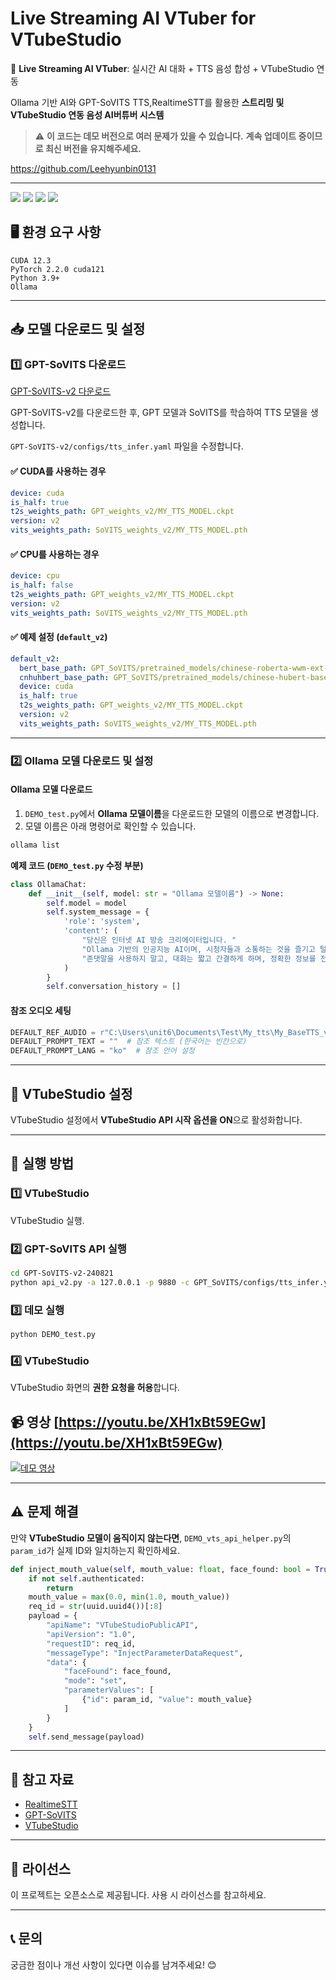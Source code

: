 # Live Streaming AI VTuber for VTubeStudio

🎤 **Live Streaming AI VTuber**: 실시간 AI 대화 + TTS 음성 합성 + VTubeStudio 연동

Ollama 기반 AI와 GPT-SoVITS TTS,RealtimeSTT를 활용한 **스트리밍 및 VTubeStudio 연동 음성 AI버튜버 시스템**

> ⚠️ **이 코드는 데모 버전으로 여러 문제가 있을 수 있습니다.**
> **계속 업데이트 중이므로 최신 버전을 유지해주세요.**

https://github.com/Leehyunbin0131

---

<p>
  <img src="https://img.shields.io/badge/Python-3776AB?style=for-the-badge&logo=python&logoColor=white"/>
  <img src="https://img.shields.io/badge/CUDA-76B900?style=for-the-badge&logo=nvidia&logoColor=white"/>
  <img src="https://img.shields.io/badge/PyTorch-EE4C2C?style=for-the-badge&logo=pytorch&logoColor=white"/>
  <img src="https://img.shields.io/badge/Ollama-000000?style=for-the-badge&logo=ollama&logoColor=white"/>
</p>


## 🖥️ 환경 요구 사항
```
CUDA 12.3
PyTorch 2.2.0 cuda121
Python 3.9+
Ollama 
```

---

## 📥 모델 다운로드 및 설정

### 1️⃣ GPT-SoVITS 다운로드
[GPT-SoVITS-v2 다운로드](https://github.com/RVC-Boss/GPT-SoVITS/releases/tag/20240821v2)

GPT-SoVITS-v2를 다운로드한 후, GPT 모델과 SoVITS를 학습하여 TTS 모델을 생성합니다.

`GPT-SoVITS-v2/configs/tts_infer.yaml` 파일을 수정합니다.

#### ✅ CUDA를 사용하는 경우
```yaml
device: cuda
is_half: true
t2s_weights_path: GPT_weights_v2/MY_TTS_MODEL.ckpt
version: v2
vits_weights_path: SoVITS_weights_v2/MY_TTS_MODEL.pth
```

#### ✅ CPU를 사용하는 경우
```yaml
device: cpu
is_half: false
t2s_weights_path: GPT_weights_v2/MY_TTS_MODEL.ckpt
version: v2
vits_weights_path: SoVITS_weights_v2/MY_TTS_MODEL.pth
```

#### ✅ 예제 설정 (`default_v2`)
```yaml
default_v2:
  bert_base_path: GPT_SoVITS/pretrained_models/chinese-roberta-wwm-ext-large
  cnhuhbert_base_path: GPT_SoVITS/pretrained_models/chinese-hubert-base
  device: cuda
  is_half: true
  t2s_weights_path: GPT_weights_v2/MY_TTS_MODEL.ckpt
  version: v2
  vits_weights_path: SoVITS_weights_v2/MY_TTS_MODEL.pth
```

---

### 2️⃣ Ollama 모델 다운로드 및 설정

#### **Ollama 모델 다운로드**
1. `DEMO_test.py`에서 **Ollama 모델이름**을 다운로드한 모델의 이름으로 변경합니다.
2. 모델 이름은 아래 명령어로 확인할 수 있습니다.
```bash
ollama list
```

**예제 코드 (`DEMO_test.py` 수정 부분)**
```python
class OllamaChat:
    def __init__(self, model: str = "Ollama 모델이름") -> None:
        self.model = model
        self.system_message = {
            'role': 'system',
            'content': (
                "당신은 인터넷 AI 방송 크리에이터입니다. "
                "Ollama 기반의 인공지능 AI이며, 시청자들과 소통하는 것을 즐기고 털털한 성격을 가졌습니다. "
                "존댓말을 사용하지 말고, 대화는 짧고 간결하게 하며, 정확한 정보를 전달하세요."
            )
        }
        self.conversation_history = []
```

#### **참조 오디오 세팅**
```python
DEFAULT_REF_AUDIO = r"C:\Users\unit6\Documents\Test\My_tts\My_BaseTTS_v2.wav"  # 참조 오디오 경로
DEFAULT_PROMPT_TEXT = ""  # 참조 텍스트 (한국어는 빈칸으로)
DEFAULT_PROMPT_LANG = "ko"  # 참조 언어 설정
```

---

## 🎥 VTubeStudio 설정
VTubeStudio 설정에서 **VTubeStudio API 시작 옵션을 ON**으로 활성화합니다.

---

## 🚀 실행 방법

### 1️⃣ **VTubeStudio**
VTubeStudio 실행.

### 2️⃣ **GPT-SoVITS API 실행**
```bash
cd GPT-SoVITS-v2-240821
python api_v2.py -a 127.0.0.1 -p 9880 -c GPT_SoVITS/configs/tts_infer.yaml
```

### 3️⃣ **데모 실행**
```bash
python DEMO_test.py
```

### 4️⃣ **VTubeStudio**
VTubeStudio 화면의 **권한 요청을 허용**합니다.

## 📹 영상 [https://youtu.be/XH1xBt59EGw](https://youtu.be/XH1xBt59EGw)
[![데모 영상](https://img.youtube.com/vi/XH1xBt59EGw/0.jpg)](https://youtu.be/XH1xBt59EGw)

---

## ⚠️ 문제 해결
만약 **VTubeStudio 모델이 움직이지 않는다면**, `DEMO_vts_api_helper.py`의 `param_id`가 실제 ID와 일치하는지 확인하세요.

```python
def inject_mouth_value(self, mouth_value: float, face_found: bool = True, param_id: str = "MouthOpen"):  # 실제 ID 확인
    if not self.authenticated:
        return
    mouth_value = max(0.0, min(1.0, mouth_value))
    req_id = str(uuid.uuid4())[:8]
    payload = {
        "apiName": "VTubeStudioPublicAPI",
        "apiVersion": "1.0",
        "requestID": req_id,
        "messageType": "InjectParameterDataRequest",
        "data": {
            "faceFound": face_found,
            "mode": "set",
            "parameterValues": [
                {"id": param_id, "value": mouth_value}
            ]
        }
    }
    self.send_message(payload)
```

---

## 🔗 참고 자료
- [RealtimeSTT](https://github.com/KoljaB/RealtimeSTT)
- [GPT-SoVITS](https://github.com/RVC-Boss/GPT-SoVITS)
- [VTubeStudio](https://github.com/DenchiSoft/VTubeStudio)

---

## 📜 라이선스
이 프로젝트는 오픈소스로 제공됩니다. 사용 시 라이선스를 참고하세요.

---

## 📞 문의
궁금한 점이나 개선 사항이 있다면 이슈를 남겨주세요! 😊
